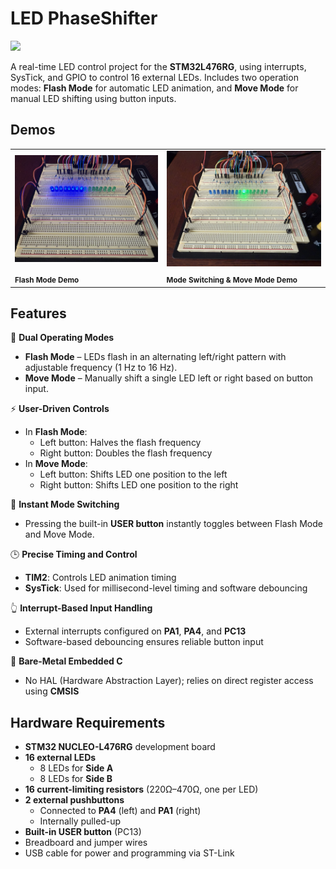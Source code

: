 
# LED PhaseShifter  
<img src="assets/LED-PhaseShifter_gif.gif" width="500" />

A real-time LED control project for the **STM32L476RG**, using interrupts, SysTick, and GPIO to control 16 external LEDs. Includes two operation modes: **Flash Mode** for automatic LED animation, and **Move Mode** for manual LED shifting using button inputs.



## Demos
<table>
  <tr>
    <td>
      <a href="https://www.youtube.com/watch?v=t95wCDicaAc">
        <img src="assets/FLASHthumnail.jpg" width="300%" />
      </a>
    </td>
    <td>
      <a href="https://www.youtube.com/watch?v=3YkH4LqlbU4">
        <img src="assets/MOVEthumbnail.jpg" width="300%" />
      </a>
    </td>
  </tr>
  <tr>
    <td><sub><strong>Flash Mode Demo</strong></sub></td>
    <td><sub><strong>Mode Switching & Move Mode Demo</strong></sub></td>
  </tr>
</table>



## Features

🔄 **Dual Operating Modes**  
- **Flash Mode** – LEDs flash in an alternating left/right pattern with adjustable frequency (1 Hz to 16 Hz).  
- **Move Mode** – Manually shift a single LED left or right based on button input.

⚡ **User-Driven Controls**  
- In **Flash Mode**:  
  - Left button: Halves the flash frequency  
  - Right button: Doubles the flash frequency  
- In **Move Mode**:  
  - Left button: Shifts LED one position to the left  
  - Right button: Shifts LED one position to the right  

🔁 **Instant Mode Switching**  
- Pressing the built-in **USER button** instantly toggles between Flash Mode and Move Mode.

🕒 **Precise Timing and Control**  
- **TIM2**: Controls LED animation timing  
- **SysTick**: Used for millisecond-level timing and software debouncing  

👆 **Interrupt-Based Input Handling**  
- External interrupts configured on **PA1**, **PA4**, and **PC13**  
- Software-based debouncing ensures reliable button input  

🧪 **Bare-Metal Embedded C**  
- No HAL (Hardware Abstraction Layer); relies on direct register access using **CMSIS**



## Hardware Requirements

- **STM32 NUCLEO-L476RG** development board  
- **16 external LEDs**  
  - 8 LEDs for **Side A**  
  - 8 LEDs for **Side B**  
- **16 current-limiting resistors** (220Ω–470Ω, one per LED)  
- **2 external pushbuttons**  
  - Connected to **PA4** (left) and **PA1** (right)  
  - Internally pulled-up  
- **Built-in USER button** (PC13)  
- Breadboard and jumper wires  
- USB cable for power and programming via ST-Link

